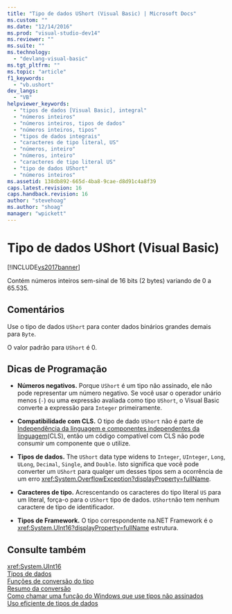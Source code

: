 ```yaml
---
title: "Tipo de dados UShort (Visual Basic) | Microsoft Docs"
ms.custom: ""
ms.date: "12/14/2016"
ms.prod: "visual-studio-dev14"
ms.reviewer: ""
ms.suite: ""
ms.technology: 
  - "devlang-visual-basic"
ms.tgt_pltfrm: ""
ms.topic: "article"
f1_keywords: 
  - "vb.ushort"
dev_langs: 
  - "VB"
helpviewer_keywords: 
  - "tipos de dados [Visual Basic], integral"
  - "números inteiros"
  - "números inteiros, tipos de dados"
  - "números inteiros, tipos"
  - "tipos de dados integrais"
  - "caracteres de tipo literal, US"
  - "números, inteiro"
  - "números, inteiro"
  - "caracteres de tipo literal US"
  - "tipo de dados UShort"
  - "números inteiros"
ms.assetid: 138db892-665d-4ba8-9cae-d8d91c4a8f39
caps.latest.revision: 16
caps.handback.revision: 16
author: "stevehoag"
ms.author: "shoag"
manager: "wpickett"
---
```

# Tipo de dados UShort (Visual Basic)
[!INCLUDE[vs2017banner](../../../csharp/includes/vs2017banner.md)]

Contém números inteiros sem\-sinal de 16 bits \(2 bytes\) variando de 0 a 65.535.  
  
## Comentários  
 Use o tipo de dados `UShort` para conter dados binários grandes demais para `Byte`.  
  
 O valor padrão para `UShort` é 0.  
  
## Dicas de Programação  
  
-   **Números negativos.** Porque `UShort` é um tipo não assinado, ele não pode representar um número negativo.  Se você usar o operador unário menos \(`-`\) ou uma expressão avaliada como tipo `UShort`, o Visual Basic converte a expressão para  `Integer` primeiramente.  
  
-   **Compatibilidade com CLS.** O tipo de dado `UShort` não é parte de [Independência da linguagem e componentes independentes da linguagem](../Topic/Language%20Independence%20and%20Language-Independent%20Components.md)\(CLS\), então um código compatível com CLS não pode consumir um componente que o utilize.  
  
-   **Tipos de dados.** The `UShort` data type widens to `Integer`, `UInteger`, `Long`, `ULong`, `Decimal`, `Single`, and `Double`.  Isto significa que você pode converter um `UShort` para qualqer um desses tipos sem a ocorrência de um erro <xref:System.OverflowException?displayProperty=fullName>.  
  
-   **Caracteres de tipo.** Acrescentando os caracteres do tipo literal `US` para um literal, força\-o para o `UShort` tipo de dados.  `UShort`não tem nenhum caractere de tipo de identificador.  
  
-   **Tipos de Framework.** O tipo correspondente na.NET Framework é o <xref:System.UInt16?displayProperty=fullName> estrutura.  
  
## Consulte também  
 <xref:System.UInt16>   
 [Tipos de dados](../../../visual-basic/language-reference/data-types/data-type-summary.md)   
 [Funções de conversão do tipo](../../../visual-basic/language-reference/functions/type-conversion-functions.md)   
 [Resumo da conversão](../../../visual-basic/language-reference/keywords/conversion-summary.md)   
 [Como chamar uma função do Windows que use tipos não assinados](../../../visual-basic/programming-guide/com-interop/how-to-call-a-windows-function-that-takes-unsigned-types.md)   
 [Uso eficiente de tipos de dados](../../../visual-basic/programming-guide/language-features/data-types/efficient-use-of-data-types.md)